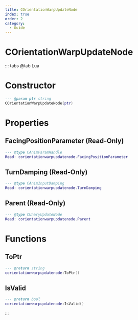 ```yaml
---
title: COrientationWarpUpdateNode
index: true
order: 2
category:
  - Guide
---
```


# COrientationWarpUpdateNode

::: tabs
@tab Lua
# Constructor
```lua
--- @param ptr string
COrientationWarpUpdateNode(ptr)
```
# Properties
## FacingPositionParameter (Read-Only)
```lua
--- @type CAnimParamHandle
Read: corientationwarpupdatenode.FacingPositionParameter
```
## TurnDamping (Read-Only)
```lua
--- @type CAnimInputDamping
Read: corientationwarpupdatenode.TurnDamping
```
## Parent (Read-Only)
```lua
--- @type CUnaryUpdateNode
Read: corientationwarpupdatenode.Parent
```
# Functions
## ToPtr
```lua
--- @return string
corientationwarpupdatenode:ToPtr()
```
## IsValid
```lua
--- @return bool
corientationwarpupdatenode:IsValid()
```

:::